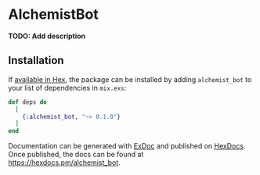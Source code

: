 # AlchemistBot

**TODO: Add description**

## Installation

If [available in Hex](https://hex.pm/docs/publish), the package can be installed
by adding `alchemist_bot` to your list of dependencies in `mix.exs`:

```elixir
def deps do
  [
    {:alchemist_bot, "~> 0.1.0"}
  ]
end
```

Documentation can be generated with [ExDoc](https://github.com/elixir-lang/ex_doc)
and published on [HexDocs](https://hexdocs.pm). Once published, the docs can
be found at <https://hexdocs.pm/alchemist_bot>.

